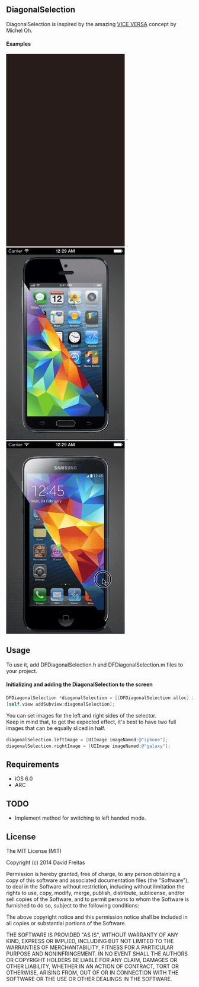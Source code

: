 ## DiagonalSelection

[VICE VERSA]: https://www.behance.net/gallery/VICE-VERSA-diagonal-UI-optimized-for-single-hand-IX/12419409
DiagonalSelection is inspired by the amazing [VICE VERSA] concept by Michel Oh.

#### Examples
![](ExampleImages/gender.gif) . ![](ExampleImages/phone.gif) . ![](ExampleImages/phone2.gif)

## Usage

To use it, add DFDiagonalSelection.h and DFDiagonalSelection.m files to your project.

#### Initializing and adding the DiagonalSelection to the screen
```objective-c
DFDiagonalSelection *diagonalSelection = [[DFDiagonalSelection alloc] initWithFrame:frame LeftImage:leftImage RightImage:rightImage];
[self.view addSubview:diagonalSelection];
```

You can set images for the left and right sides of the selector.  
Keep in mind that, to get the expected effect, it's best to have two full images that can be equally sliced in half.

```objective-c
diagonalSelection.leftImage = [UIImage imageNamed:@"iphone"];
diagonalSelection.rightImage = [UIImage imageNamed:@"galaxy"];
```

## Requirements

* iOS 6.0
* ARC

## TODO

* Implement method for switching to left handed mode.

## License

The MIT License (MIT)

Copyright (c) 2014 David Freitas

Permission is hereby granted, free of charge, to any person obtaining a copy
of this software and associated documentation files (the "Software"), to deal
in the Software without restriction, including without limitation the rights
to use, copy, modify, merge, publish, distribute, sublicense, and/or sell
copies of the Software, and to permit persons to whom the Software is
furnished to do so, subject to the following conditions:

The above copyright notice and this permission notice shall be included in
all copies or substantial portions of the Software.

THE SOFTWARE IS PROVIDED "AS IS", WITHOUT WARRANTY OF ANY KIND, EXPRESS OR
IMPLIED, INCLUDING BUT NOT LIMITED TO THE WARRANTIES OF MERCHANTABILITY,
FITNESS FOR A PARTICULAR PURPOSE AND NONINFRINGEMENT. IN NO EVENT SHALL THE
AUTHORS OR COPYRIGHT HOLDERS BE LIABLE FOR ANY CLAIM, DAMAGES OR OTHER
LIABILITY, WHETHER IN AN ACTION OF CONTRACT, TORT OR OTHERWISE, ARISING FROM,
OUT OF OR IN CONNECTION WITH THE SOFTWARE OR THE USE OR OTHER DEALINGS IN
THE SOFTWARE.
